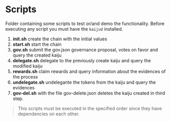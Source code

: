 # Scripts

Folder containing some scripts to test or/and demo the functionality. Before executing any script you must have the `kaijud` installed.

1. **init.sh** create the chain with the initial values
2. **start.sh** start the chain
3. **gov.sh** submit the gov.json governance proposal, votes on favor and query the created kaiju
4. **delegate.sh** delegate to the previously create kaiju and query the modified kaiju
5. **rewards.sh** claim rewards and query information about the evidences of the process
6. **undelegate.sh** undelegante the tokens from the kaiju and query the evidences
7. **gov-del.sh** with the file gov-delete.json deletes the kaiju created in third step.

> This scripts must be executed in the specified order since they have dependencies on each other.
